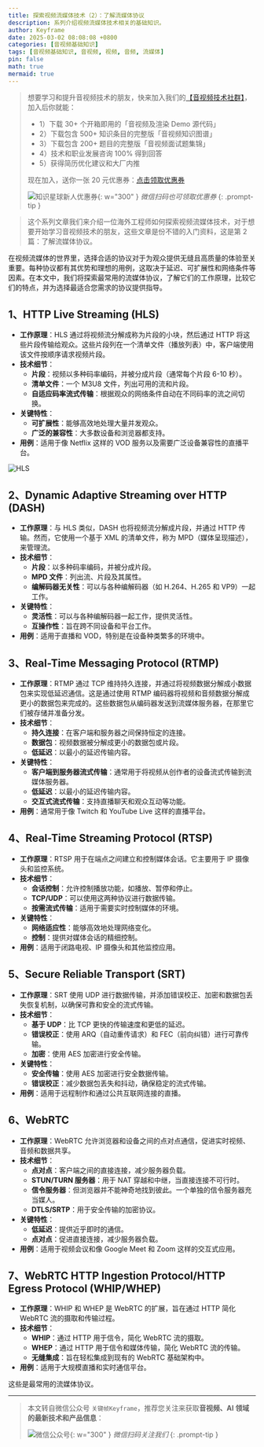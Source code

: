 ```yaml
---
title: 探索视频流媒体技术（2）：了解流媒体协议
description: 系列介绍视频流媒体技术相关的基础知识。
author: Keyframe
date: 2025-03-02 08:08:08 +0800
categories: [音视频基础知识]
tags: [音视频基础知识, 音视频, 视频, 音频, 流媒体]
pin: false
math: true
mermaid: true
---
```


>想要学习和提升音视频技术的朋友，快来加入我们的<a href="https://t.zsxq.com/jRprT" target="_blank" rel="noopener noreferrer">【音视频技术社群】</a>，加入后你就能：
>
>- 1）下载 30+ 个开箱即用的「音视频及渲染 Demo 源代码」
>- 2）下载包含 500+ 知识条目的完整版「音视频知识图谱」
>- 3）下载包含 200+ 题目的完整版「音视频面试题集锦」
>- 4）技术和职业发展咨询 100% 得到回答
>- 5）获得简历优化建议和大厂内推
>  
>现在加入，送你一张 20 元优惠券：<a href="https://t.zsxq.com/jRprT" target="_blank" rel="noopener noreferrer">点击领取优惠券</a>
>
>![知识星球新人优惠券](assets/img/keyframe-zsxq-coupon.png){: w="300" }
>_微信扫码也可领取优惠券_
{: .prompt-tip }

>这个系列文章我们来介绍一位海外工程师如何探索视频流媒体技术，对于想要开始学习音视频技术的朋友，这些文章是份不错的入门资料，这是第 2 篇：了解流媒体协议。

在视频流媒体的世界里，选择合适的协议对于为观众提供无缝且高质量的体验至关重要。每种协议都有其优势和理想的用例，这取决于延迟、可扩展性和网络条件等因素。在本文中，我们将探索最常用的流媒体协议，了解它们的工作原理，比较它们的特点，并为选择最适合您需求的协议提供指导。


## 1、HTTP Live Streaming (HLS)

- **工作原理**：HLS 通过将视频流分解成称为片段的小块，然后通过 HTTP 将这些片段传输给观众。这些片段列在一个清单文件（播放列表）中，客户端使用该文件按顺序请求视频片段。
- **技术细节**：
	- **片段**：视频以多种码率编码，并被分成片段（通常每个片段 6-10 秒）。
	- **清单文件**：一个 M3U8 文件，列出可用的流和片段。
	- **自适应码率流式传输**：根据观众的网络条件自动在不同码率的流之间切换。
- **关键特性**：
	- **可扩展性**：能够高效地处理大量并发观众。
	- **广泛的兼容性**：大多数设备和浏览器都支持。
- **用例**：适用于像 Netflix 这样的 VOD 服务以及需要广泛设备兼容性的直播平台。

![HLS](https://media2.dev.to/cdn-cgi/image/width=800%2Cheight=%2Cfit=scale-down%2Cgravity=auto%2Cformat=auto/https%3A%2F%2Fdev-to-uploads.s3.amazonaws.com%2Fuploads%2Farticles%2F9xgmwkdbfrc27en0nnrs.png)

## 2、Dynamic Adaptive Streaming over HTTP (DASH)

- **工作原理**：与 HLS 类似，DASH 也将视频流分解成片段，并通过 HTTP 传输。然而，它使用一个基于 XML 的清单文件，称为 MPD（媒体呈现描述），来管理流。
- **技术细节**：
	- **片段**：以多种码率编码，并被分成片段。
	- **MPD 文件**：列出流、片段及其属性。
	- **编解码器无关性**：可以与各种编解码器（如 H.264、H.265 和 VP9）一起工作。
- **关键特性**：
	- **灵活性**：可以与各种编解码器一起工作，提供灵活性。
	- **互操作性**：旨在跨不同设备和平台工作。
- **用例**：适用于直播和 VOD，特别是在设备种类繁多的环境中。

## 3、Real-Time Messaging Protocol (RTMP)

- **工作原理**：RTMP 通过 TCP 维持持久连接，并通过将视频数据分解成小数据包来实现低延迟通信。这是通过使用 RTMP 编码器将视频和音频数据分解成更小的数据包来完成的。这些数据包从编码器发送到流媒体服务器，在那里它们被存储并准备分发。
- **技术细节**：
	- **持久连接**：在客户端和服务器之间保持恒定的连接。
	- **数据包**：视频数据被分解成更小的数据包或片段。
	- **低延迟**：以最小的延迟传输内容。
- **关键特性**：
	- **客户端到服务器流式传输**：通常用于将视频从创作者的设备流式传输到流媒体服务器。
	- **低延迟**：以最小的延迟传输内容。
	- **交互式流式传输**：支持直播聊天和观众互动等功能。
- **用例**：通常用于像 Twitch 和 YouTube Live 这样的直播平台。

## 4、Real-Time Streaming Protocol (RTSP)

- **工作原理**：RTSP 用于在端点之间建立和控制媒体会话。它主要用于 IP 摄像头和监控系统。
- **技术细节**：
	- **会话控制**：允许控制播放功能，如播放、暂停和停止。
	- **TCP/UDP**：可以使用这两种协议进行数据传输。
	- **按需流式传输**：适用于需要实时控制媒体的环境。
- **关键特性**：
	- **网络适应性**：能够高效地处理网络变化。
	- **控制**：提供对媒体会话的精细控制。
- **用例**：适用于闭路电视、IP 摄像头和其他监控应用。

## 5、Secure Reliable Transport (SRT)

- **工作原理**：SRT 使用 UDP 进行数据传输，并添加错误校正、加密和数据包丢失恢复机制，以确保可靠和安全的流式传输。
- **技术细节**：
	- **基于 UDP**：比 TCP 更快的传输速度和更低的延迟。
	- **错误校正**：使用 ARQ（自动重传请求）和 FEC（前向纠错）进行可靠传输。
	- **加密**：使用 AES 加密进行安全传输。
- **关键特性**：
	- **安全传输**：使用 AES 加密进行安全数据传输。
	- **错误校正**：减少数据包丢失和抖动，确保稳定的流式传输。
- **用例**：适用于远程制作和通过公共互联网连接的直播。

## 6、WebRTC

- **工作原理**：WebRTC 允许浏览器和设备之间的点对点通信，促进实时视频、音频和数据共享。
- **技术细节**：
	- **点对点**：客户端之间的直接连接，减少服务器负载。
	- **STUN/TURN 服务器**：用于 NAT 穿越和中继，当直接连接不可行时。
	- **信令服务器**：但浏览器并不能神奇地找到彼此。一个单独的信令服务器充当媒人。
	- **DTLS/SRTP**：用于安全传输的加密协议。
- **关键特性**：
	- **低延迟**：提供近乎即时的通信。
	- **点对点**：促进直接连接，减少服务器负载。
- **用例**：适用于视频会议和像 Google Meet 和 Zoom 这样的交互式应用。

## 7、WebRTC HTTP Ingestion Protocol/HTTP Egress Protocol (WHIP/WHEP)

- **工作原理**：WHIP 和 WHEP 是 WebRTC 的扩展，旨在通过 HTTP 简化 WebRTC 流的摄取和传输过程。
- **技术细节**：
	- **WHIP**：通过 HTTP 用于信令，简化 WebRTC 流的摄取。
	- **WHEP**：通过 HTTP 用于信令和媒体传输，简化 WebRTC 流的传输。
	- **无缝集成**：旨在轻松集成到现有的 WebRTC 基础架构中。
- **用例**：适用于大规模直播和实时通信平台。

这些是最常用的流媒体协议。




---

> 本文转自微信公众号 `关键帧Keyframe`，推荐您关注来获取**音视频、AI 领域的最新技术和产品信息**：
>
>![微信公众号](assets/img/keyframe-mp.jpg){: w="300" }
>_微信扫码关注我们_
{: .prompt-tip }

